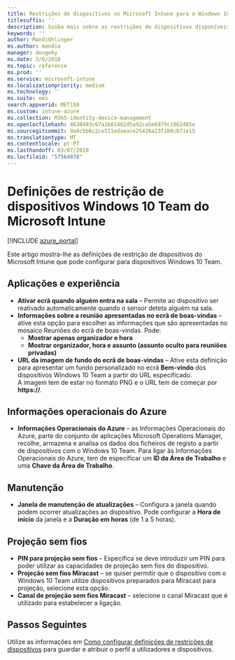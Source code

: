 ```yaml
---
title: Restrições de dispositivos no Microsoft Intune para o Windows 10 Team
titlesuffix: ''
description: Saiba mais sobre as restrições de dispositivos disponíveis para dispositivos Windows 10 Team.
keywords: ''
author: MandiOhlinger
ms.author: mandia
manager: dougeby
ms.date: 3/6/2018
ms.topic: reference
ms.prod: ''
ms.service: microsoft-intune
ms.localizationpriority: medium
ms.technology: ''
ms.suite: ems
search.appverid: MET150
ms.custom: intune-azure
ms.collection: M365-identity-device-management
ms.openlocfilehash: 4630493c67a1b81402d5a92ca5e6979c1862485e
ms.sourcegitcommit: 9a4c5b6c2ce511edaeace25426a23f180cb71e15
ms.translationtype: MT
ms.contentlocale: pt-PT
ms.lasthandoff: 03/07/2019
ms.locfileid: "57564878"
---
```

# <a name="microsoft-intune-windows-10-team-device-restriction-settings"></a>Definições de restrição de dispositivos Windows 10 Team do Microsoft Intune

[!INCLUDE [azure_portal](./includes/azure_portal.md)]

Este artigo mostra-lhe as definições de restrição de dispositivos do Microsoft Intune que pode configurar para dispositivos Windows 10 Team.


## <a name="apps-and-experience"></a>Aplicações e experiência

- **Ativar ecrã quando alguém entra na sala** – Permite ao dispositivo ser reativado automaticamente quando o sensor deteta alguém na sala.
- **Informações sobre a reunião apresentadas no ecrã de boas-vindas** – ative esta opção para escolher as informações que são apresentadas no mosaico Reuniões do ecrã de boas-vindas. Pode:
    - **Mostrar apenas organizador e hora**
    - **Mostrar organizador, hora e assunto (assunto oculto para reuniões privadas)**
- **URL da imagem de fundo do ecrã de boas-vindas** – Ative esta definição para apresentar um fundo personalizado no ecrã **Bem-vindo** dos dispositivos Windows 10 Team a partir do URL especificado.<br>A imagem tem de estar no formato PNG e o URL tem de começar por **https://**.

## <a name="azure-operational-insights"></a>Informações operacionais do Azure

- **Informações Operacionais do Azure** – as Informações Operacionais do Azure, parte do conjunto de aplicações Microsoft Operations Manager, recolhe, armazena e analisa os dados dos ficheiros de registo a partir de dispositivos com o Windows 10 Team.
Para ligar às Informações Operacionais do Azure, tem de especificar um **ID da Área de Trabalho** e uma **Chave da Área de Trabalho**.

## <a name="maintenance"></a>Manutenção

- **Janela de manutenção de atualizações** – Configura a janela quando podem ocorrer atualizações ao dispositivo. Pode configurar a **Hora de início** da janela e a **Duração em horas** (de 1 a 5 horas).

## <a name="wireless-projection"></a>Projeção sem fios

- **PIN para projeção sem fios** – Especifica se deve introduzir um PIN para poder utilizar as capacidades de projeção sem fios do dispositivo.
- **Projeção sem fios Miracast** – se quiser permitir que o dispositivo com o Windows 10 Team utilize dispositivos preparados para Miracast para projeção, selecione esta opção.
- **Canal de projeção sem fios Miracast** – selecione o canal Miracast que é utilizado para estabelecer a ligação.


## <a name="next-steps"></a>Passos Seguintes

Utilize as informações em [Como configurar definições de restrições de dispositivos](device-restrictions-configure.md) para guardar e atribuir o perfil a utilizadores e dispositivos.
